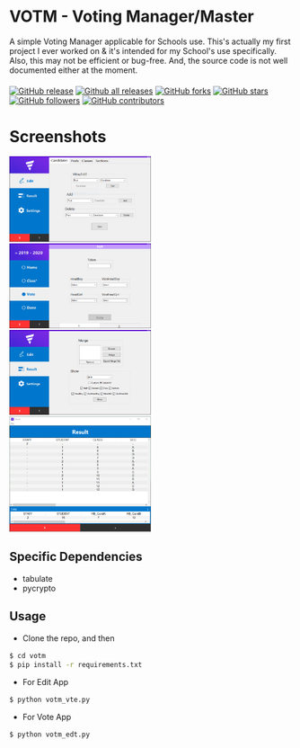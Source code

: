 # VOTM - Voting Manager/Master
A simple Voting Manager applicable for Schools use.
This's actually my first project I ever worked on & it's intended for my 
School's use specifically. Also, this may not be efficient or bug-free. 
And, the source code is not well documented either at the moment.

####
[![GitHub release](https://img.shields.io/github/release/sgrkmr/votm.svg)](https://GitHub.com/sgrkmr/votm/releases/)
[![Github all releases](https://img.shields.io/github/downloads/sgrkmr/votm/total.svg)](https://GitHub.com/sgrkmr/votm/releases/)
[![GitHub forks](https://img.shields.io/github/forks/sgrkmr/votm.svg?style=social&label=Fork&maxAge=2592000)](https://GitHub.com/sgrkmr/votm/network/)
[![GitHub stars](https://img.shields.io/github/stars/sgrkmr/votm.svg?style=social&label=Star&maxAge=2592000)](https://GitHub.com/sgrkmr/votm/stargazers/)
[![GitHub followers](https://img.shields.io/github/followers/sgrkmr.svg?style=social&label=Follow&maxAge=2592000)](https://github.com/sgrkmr?tab=followers)
[![GitHub contributors](https://img.shields.io/github/contributors/sgrkmr/votm.svg)](https://GitHub.com/sgrkmr/votm/graphs/contributors/)

# Screenshots
<img src="/screen_shot1.png" width="50%" />
<img src="/screen_shot2.png" width="50%" />
<img src="/screen_shot3.png" width="50%" />
<img src="/screen_shot4.png" width="50%" />

## Specific Dependencies
  * tabulate
  * pycrypto
  
## Usage
 * Clone the repo, and then
 ```sh
 $ cd votm
 $ pip install -r requirements.txt
 ```
 * For Edit App
 ```sh
 $ python votm_vte.py
 ```
 * For Vote App
 ```sh
 $ python votm_edt.py
 ```
 
